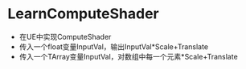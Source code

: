 # LearnComputeShader
* 在UE中实现ComputeShader
* 传入一个float变量InputVal，输出InputVal*Scale+Translate
* 传入一个TArray<float>变量InputVal，对数组中每一个元素*Scale+Translate

